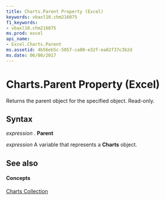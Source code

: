 ```yaml
---
title: Charts.Parent Property (Excel)
keywords: vbaxl10.chm216075
f1_keywords:
- vbaxl10.chm216075
ms.prod: excel
api_name:
- Excel.Charts.Parent
ms.assetid: 4b56eb5c-5057-ca80-e32f-ea82f37c3b2d
ms.date: 06/08/2017
---
```



# Charts.Parent Property (Excel)

Returns the parent object for the specified object. Read-only.


## Syntax

 _expression_ . **Parent**

 _expression_ A variable that represents a **Charts** object.


## See also


#### Concepts


[Charts Collection](Excel.Charts.md)

